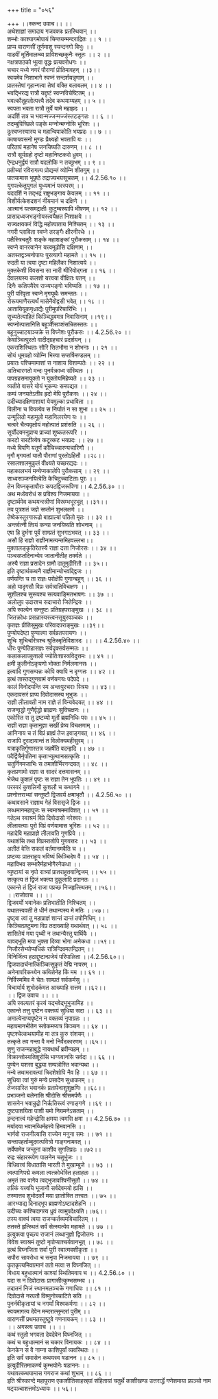 +++
title = "०५६"

+++
।।स्कन्द उवाच।। ।।  
अथेशाज्ञां समादाय गजवक्त्रः प्रतस्थिवान् ।।  
शम्भोः काश्यागमोपायं चिन्तयन्मन्दराद्रितः ।। १ ।।  
प्राप्य वाराणसीं तूर्णमाशु स्यन्दनगो विभुः ।।  
वाडवीं मूर्तिमालम्ब्य प्राविशच्छकुनैः स्तुतः ।। २ ।।  
नक्षत्रपाठको भूत्वा वृद्धः प्रत्यवरोधगः ।।  
चचार मध्ये नगरं पौराणां प्रीतिमावहन् ।।३।।  
स्वयमेव निशाभागे स्वप्नं सन्दर्शयन्नृणाम् ।।  
प्रातस्तेषां गृहान्गत्वा तेषां वक्ति बलाबलम् ।। ४ ।।  
भवद्भिरद्य रात्रौ यद्दृष्टं स्वप्नविचेष्टितम् ।।  
भवत्कौतूहलोत्पत्त्यै तदेव कथयाम्यहम् ।। ५ ।।  
स्वपता भवता रात्रौ तुर्ये यामे महाह्रदः ।।  
अदर्शि तत्र च भवान्मज्जन्मज्जंस्तटङ्गतः ।। ६ ।।  
तदम्बुपिच्छिले पङ्के मग्नोन्मग्नोसि भूरिशः ।।  
दुःस्वप्नस्यास्य च महान्विपाकोति भयप्रदः ।। ७ ।।  
काषायवसनो मुण्डः प्रैक्ष्यहो भवतापि यः ।।  
परितापं महानेष जनयिष्यति दारुणम् ।। ८ ।।  
रात्रौ सूर्यग्रहो दृष्टो महानिष्टकरो ध्रुवम् ।।  
ऐन्द्रधनुर्द्वयं रात्रौ यदलोकि न तच्छुभम् ।। ९ ।।  
प्रतीच्यां रविरागत्य प्रोद्यन्तं व्योम्नि शीतगुम् ।।  
पातयामास भूपृष्ठे तद्राज्यभयसूचकम् ।। 4.2.56.१० ।।  
युगपत्केतुयुगलं युध्यमानं परस्परम् ।।  
यददर्शि न तद्भद्रं राष्ट्रभङ्गाय केवलम् ।। ११ ।।  
विशीर्यत्केशदशनं नीयमानं च दक्षिणे ।।  
आत्मानं यत्समद्राक्षीः कुटुम्बस्यापि भीषणम् ।। १२ ।।  
प्रासादध्वजभङ्गोयस्त्वयैक्षत निशाक्षये ।।  
राज्यक्षयकरं विद्धि महोत्पाताय निश्चितम् ।। १३ ।।  
नगरी प्लाविता स्वप्ने तरङ्गैः क्षीरनीरधेः ।।  
पक्षैस्त्रिचतुरैः शङ्के महाशङ्कां पुरौकसाम् ।। १४ ।।  
स्वप्ने वानरयानेन यत्त्वमूढोसि दक्षिणाम् ।।  
अतस्तद्वञ्चनोपायः पुरत्यागो महामते ।। १५ ।।  
रुदती या त्वया दृष्टा महिलैका निशात्यये ।।  
मुक्तकेशी विवसना सा नारी श्रीरिवोद्गता ।। १६ ।।  
देवालयस्य कलशो यत्त्वया वीक्षितः पतन् ।।  
दिनैः कतिपयैरेव राज्यभङ्गो भविष्यति ।। १७ ।।  
पुरी परिवृता स्वप्ने मृगयूथैः समन्ततः ।।  
रोरूयमाणैरत्यर्थं मासेनैवोद्वसी भवेत् ।। १८ ।।  
आतायियूकगृध्राद्यैः पुरीमुपरिचारिभिः ।।  
सूच्यतेत्याहितं किञ्चिद्ध्रुवमत्र निवासिनाम् ।।१९।।  
स्वप्नोत्पातानिति बहूञ्शंसञ्शंसन्नितस्ततः ।।  
बहूनुच्चाटयाञ्चक्रे स विघ्नेशः पुरौकसः ।। 4.2.56.२० ।।  
केषाञ्चित्पुरतो वादीद्ग्रहचारं प्रदर्शयन् ।।  
एकराशिस्थिताः सौरि सितभौमा न शोभनाः ।। २१ ।।  
सोयं धूमग्रहो व्योम्नि भित्त्वा सप्तर्षिमण्डलम् ।।  
प्रयातः पश्चिमामाशां स नाशाय विशाम्पतेः ।। २२ ।।  
अतिचारगतो मन्दः पुनर्वक्राध्व संस्थितः ।।  
पापग्रहसमायुक्तो न युक्तोयमिहेष्यते ।। २३ ।।  
व्यतीते वासरे योयं भूकम्पः समपद्यत ।।  
कम्पं जनयतेऽतीव हृदो मेपि पुरौकसः ।। २४ ।।  
उदीच्यादक्षिणाशायां येयमुल्का प्रधाविता ।।  
विलीना च वियत्येव स निर्घातं न सा शुभा ।। २५ ।।  
उन्मूलितो महामूलो महानिलरयेण यः ।।  
चत्वरे चैत्यवृक्षोयं महोत्पातं प्रशंसति ।। २६ ।।  
सूर्योदयमनुप्राप्य प्राच्यां शुष्कतरूपरि ।।  
करटो रारटीत्येष कटूत्कट भयप्रदः ।। २७ ।।  
मध्ये विपणि यतूर्णं कौचिच्चारण्यचारिणौ ।।  
मृगौ मृगयतां यातौ पौराणां पुरतोऽहितौ ।।२८।।  
रसालशालमुकुलं वीक्ष्यते यच्छरद्यदः ।।  
महाकालभयं मन्येप्यकालेपि पुरौकसाम् ।। २९ ।।  
साध्वसञ्जनयित्वेति केचिदुच्चाटिताः पुरः ।।  
तेन विघ्नकृतापौराः कपटद्विजरूपिणा।। 4.2.56.३० ।।  
अथ मध्येवरोधं स प्रविश्य निजमायया ।।  
दृष्टार्थमेव कथयन्स्त्रीणां विस्रम्भभूरभूत् ।।३१।।  
तव पुत्रशतं जज्ञे सप्तोनं शुभलक्षणे ।।  
तेष्वेकस्तुरगारूढो बाह्याल्यां पतितो मृतः ।। ३२ ।।  
अन्तर्वत्नी त्वियं कन्या जनयिष्यति शोभनाम् ।।  
एषा हि दुर्भगा पूर्वं साम्प्रतं सुभगाऽभवत् ।। ३३ ।।  
असौ हि राज्ञो राज्ञीनामत्यन्तमिहवल्लभा।।  
मुक्तालङ्कृतिरेतस्यै राज्ञा दत्ता निजोरसः ।। ३४ ।।  
पञ्चसप्तदिनान्येव जातानीतीह तर्क्यते ।।  
अस्यै राज्ञा प्रसादेन ग्रामौ दातुमुदीरितौ ।। ३५।।  
इति दृष्टार्थकथनै राज्ञीमान्योभवद्द्विजः ।।  
वर्णयन्ति च ता राज्ञः परोक्षेपि गुणान्बहून् ।। ३६ ।।  
अहो यादृगसौ विप्रः सर्वत्रातिविचक्षणः ।।  
सुशीलश्च सुरूपश्च सत्यवाङ्मितभाषणः ।। ३७ ।।  
अलोलुप उदारश्च सदाचारो जितेन्द्रियः ।।  
अपि स्वल्पेन सन्तुष्टः प्रतिग्रहपराङ्मुखः ।। ३८ ।।  
जितक्रोधः प्रसन्नास्यस्त्वनसूयुरवञ्चकः ।।  
कृतज्ञः प्रीतिसुमुखः परिवादपराङ्मुखः ।।३९।।  
पुण्योपदेष्टा पुण्यात्मा सर्वव्रतपरायणः ।।  
शुचिः शुचिचरित्रश्च श्रुतिस्मृतिविशारदः ।। ।। 4.2.56.४० ।।  
धीरः पुण्येतिहासज्ञः सर्वदृक्सर्वसम्मतः ।।  
कलाकलापकुशलो ज्योतिःशास्त्रविदुत्तमः ।। ४१ ।।  
क्षमी कुलीनोऽकृपणो भोक्ता निर्मलमानसः ।।  
इत्यादि गुणसम्पन्नः कोपि क्वापि न दृग्गतः ।। ४२ ।।  
इत्थं तास्तद्गुणग्रामं वर्णयन्त्यः पदेपदे ।।  
कालं विनोदयन्ति स्म अन्तःपुरचराः स्त्रियः ।। ४३।।  
एकदावसरं प्राप्य दिवोदासस्य भूभुजः ।।  
राज्ञी लीलावती नाम राज्ञे तं विन्यवेदयत् ।। ४४ ।।  
राजन्वृद्धो गुणैर्वृद्धो ब्राह्मणः सुविचक्षणः ।।  
एकोस्ति स तु द्रष्टव्यो मूर्तो ब्रह्मनिधिः परः ।। ४५ ।।  
राज्ञी राज्ञा कृतानुज्ञा सखीं प्रेष्य विचक्षणाम् ।।  
आनिनाय च तं विप्रं ब्राह्मं तेज इवाङ्गवत् ।। ४६ ।।  
राजापि दूरादायान्तं त विलोक्यमहीसुरम् ।।  
यत्राकृतिर्गुणास्तत्र जहर्षेति वदन्हृदि ।। ४७ ।।  
पदैर्द्वित्रैर्नृपतिना कृताभ्युत्थानसत्कृतिः ।।  
चतुर्निगमजाभिः स तमाशीर्भिरनन्दयत् ।। ४८ ।।  
कृतप्रणामो राज्ञा स सादरं दत्तमासनम् ।।  
भेजेथ कुशलं पृष्टः स राज्ञा तेन भूपतिः ।। ४९ ।।  
परस्परं कुशलिनौ कुशलौ च कथागमे ।।  
प्रश्नोत्तराभ्यां सन्तुष्टौ द्विजवर्य क्षमाभृतौ ।। 4.2.56.५० ।।  
कथावसाने राज्ञाथ गेहं विससृजे द्विजः ।।  
लब्धमानमहापूजः स स्वमाश्रममाविशत् ।। ५१ ।।  
गतेऽथ स्वाश्रमं विप्रे दिवोदासो नरेश्वरः ।।  
लीलावत्याः पुरो विप्रं वर्णयामास भूरिशः ।। ५२ ।।  
महादेवि महाप्राज्ञे लीलावति गुणप्रिये ।।  
यथाशंसि तथा विप्रस्ततोपि गुणवत्तरः ।। ५३ ।।  
अतीतं वेत्ति सकलं वर्तमानमवैति च ।।  
प्रष्टव्यः प्रातराहूय भविष्यं किञ्चिदेष वै ।। ५४ ।।  
महाविभव सम्भारैर्महाभोगैरनेकधा ।।  
व्युष्टायां स नृपो रात्र्यां प्रातराहूतवान्द्विजम् ।। ५५ ।।  
सत्कृत्य तं द्विजं भक्त्या दुकूलादि प्रदानतः ।।  
एकान्ते तं द्विजं राजा पप्रच्छ निजहृत्स्थितम् ।।५६।।  
।।राजोवाच ।। ।।  
द्विजवर्यो भवानेकः प्रतिभातीति निश्चितम् ।।  
यथातत्त्ववती ते धीर्न तथान्यस्य मे मतिः ।।५७।।  
दृष्ट्वा त्वां तु महाप्राज्ञं शान्तं दान्तं तपोनिधिम् ।।  
किञ्चित्प्रष्टुमना विप्र तदाख्याहि यथार्थवत् ।। ५८ ।।  
शासितेयं मया पृथ्वी न तथान्यैस्तु पार्थिवैः ।।  
यावद्भूति मया भुक्ता दिव्या भोगा अनेकधा ।।५९।।  
निजौरसेभ्योप्यधिकं रात्रिन्दिवमतन्द्रितम् ।।  
विनिर्जित्य हठाद्दुष्टान्प्रजेयं परिपालिता ।।4.2.56.६०।।  
द्विजपादार्चनात्किञ्चित्सुकृतं वेद्मि नापरम् ।।  
अनेनापरिकथ्येन कथितेनेह किं मम ।। ६१ ।।  
निर्विस्ममिव मे चेतः साम्प्रतं सर्वकर्मसु ।।  
विचार्यार्य शुभोदर्कमत आख्याहि सत्तम ।।६२।।  
।। द्विज उवाच ।। ।।  
अपि स्वल्पतरं कृत्यं यद्भवेद्भूभुजामिह ।।  
एकान्ते तत्तु पृष्टेन वक्तव्यं सुधिया सदा ।। ६३ ।।  
अमात्येनाप्यपृष्टेन न वक्तव्यं नृपाग्रतः ।।  
महापमानभीतेन स्तोकमप्यत्र किञ्चन ।। ६४ ।।  
पृष्टश्चेत्कथयामीह मा तत्र कुरु संशयम् ।।  
तत्कृते तव गन्ता वै मनो निर्वेदकारणम् ।।६५।।  
शृणु राजन्महाबुद्धे नायथार्थं ब्रवीम्यहम् ।।  
विक्रान्तोस्यतिशूरोसि भाग्यवानसि सर्वदा ।। ६६ ।।  
पुण्येन यशसा बुद्ध्या सम्पन्नोस्ति भवान्यथा ।।  
मन्ये तथामरावत्यां त्रिदशेशोपि नैव हि ।। ६७ ।।  
सुधिया त्वां गुरुं मन्ये प्रसादेन सुधाकरम् ।।  
तेजसास्ति भवानर्कः प्रतापेनाशुशुक्षणिः ।।६८।।  
प्रभञ्जनो बलेनासि श्रीदोसि श्रीसमर्पणैः ।।  
शासनेन भवान्रुद्रो निर्ऋतिस्त्वं रणाङ्गणे ।।६९ ।।  
दुष्टपाशयिता पाशी यमो नियमनेऽसताम् ।।  
इन्दनात्त्वं महेन्द्रोसि क्षमया त्वमसि क्षमा ।। 4.2.56.७० ।।  
मर्यादया भवानब्धिर्महत्त्वे हिमवानसि ।।  
भार्गवो राजनीत्यासि राज्येन मनुना समः ।। ७१ ।।  
सन्तापहर्ताम्बुदवत्पवित्रो गाङ्गनामवत् ।।  
सर्वेषामेव जन्तूनां काशीव सुगतिप्रदः ।।७२।।  
रुद्रः संहाररूपेण पालनेन चतुर्भुजः ।।  
विधिवत्त्वं विधातासि भारती ते मुखाम्बुजे ।। ७३ ।।  
त्वत्पाणिपद्मे कमला त्वत्क्रोधेस्ति हलाहलः ।।  
अमृतं तव वागेव त्वद्भुजावश्विनीसुतौ ।। ७४ ।।  
तत्किं यत्त्वयि भूजानौ सर्वदेवमयो ह्यसि ।।  
तस्मात्तव शुभोदर्को मया ज्ञातोस्ति तत्त्वतः ।। ७५ ।।  
आरभ्याद्य दिनाद्भूप ब्राह्मणोऽष्टादशेहनि ।।  
उदीच्यः कश्चिदागत्य ध्रुवं त्वामुपदेक्ष्यति।।७६।।  
तस्य वाक्यं त्वया राजन्कर्तव्यमविचारितम् ।।  
ततस्ते हृत्स्थितं सर्वं सेत्स्यत्येव महामते ।। ७७ ।।  
इत्युक्त्वा पृच्छ्य राजानं लब्धानुज्ञो द्विजोत्तमः ।।  
विवेश स्वाश्रमं तुष्टो नृपोप्याश्चर्यवानभूत् ।। ७८ ।।  
इत्थं विघ्नजिता सर्वा पुरी स्वात्मवशीकृता ।।  
सपौरा सावरोधा च सनृपा निजमायया ।। ७९ ।।  
कृतकृत्यमिवात्मानं ततो मत्वा स विघ्नजित् ।।  
विधाय बहुधात्मानं काश्यां स्थितिमवाप च ।। 4.2.56.८० ।।  
यदा स न दिवोदासः प्रागासीत्कुम्भसम्भव ।।  
तदातनं निजं स्थानमलञ्चक्रे गणाधिपः ।। ८१ ।।  
दिवोदासे नरपतौ विष्णुनोच्चाटिते सति ।।  
पुनर्नवीकृतायां च नगर्यां विश्वकर्मणा ।। ८२ ।।  
स्वयमागत्य देवेन मन्दरात्सुन्दरां पुरीम् ।।  
वाराणसीं प्रथमतस्तुष्टुवे गणनायकम् ।। ८३ ।।  
।। अगस्त्य उवाच ।। ।।  
कथं स्तुतो भगवता देवदेवेन विघ्नजित् ।।  
कथं च बहुधात्मानं स चकार विनायकः ।। ८४ ।।  
केनकेन स वै नाम्ना काशिपुर्यां व्यवस्थितः ।।  
इति सर्वं समासेन कथयस्व षडानन ।। ८५ ।।  
इत्युदीरितमाकर्ण्य कुम्भयोनेः षडाननः ।।  
यथावत्कथयामास गणराज कथां शुभाम् ।। ८६ ।।  
इति श्रीस्कान्दे महापुराण एकाशीतिसाहस्र्यां संहितायां चतुर्थे काशीखण्ड उत्तरार्द्धे गणेशमाया प्रपञ्चो नाम षट्पञ्चाशत्तमोऽध्यायः ।। ५६।।